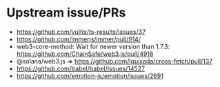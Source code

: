 # Upstream issue/PRs

- <https://github.com/vultix/ts-results/issues/37>
- <https://github.com/immerjs/immer/pull/914/>
- web3-core-method: Wait for newer version than 1.7.3: <https://github.com/ChainSafe/web3.js/pull/4918>
- @solana/web3.js => <https://github.com/lquixada/cross-fetch/pull/137>
- <https://github.com/babel/babel/issues/14527>
- <https://github.com/emotion-js/emotion/issues/2691>
